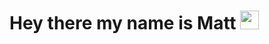 
# Hey there my name is Matt <img src="https://raw.githubusercontent.com/MartinHeinz/MartinHeinz/master/wave.gif" width="30px">
